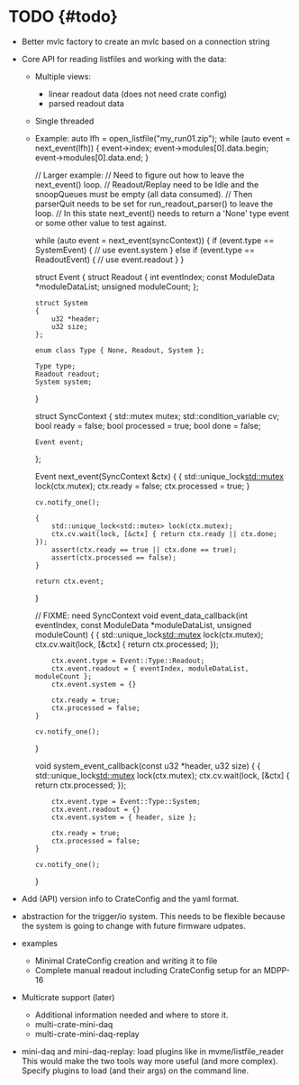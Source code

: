 TODO {#todo}
============

* Better mvlc factory to create an mvlc based on a connection string

* Core API for reading listfiles and working with the data:
  - Multiple views:
    - linear readout data (does not need crate config)
    - parsed readout data
  - Single threaded
  - Example:
    auto lfh = open_listfile("my_run01.zip");
    while (auto event = next_event(lfh))
    {
        event->index;
        event->modules[0].data.begin;
        event->modules[0].data.end;
    }


    // Larger example:
    // Need to figure out how to leave the next_event() loop.
    // Readout/Replay need to be Idle and the snoopQueues must be empty (all data consumed).
    // Then parserQuit needs to be set for run_readout_parser() to leave the loop.
    // In this state next_event() needs to return a 'None' type event or some other value to test against.

    while (auto event = next_event(syncContext))
    {
        if (event.type == SystemEvent)
        {
            // use event.system
        }
        else if (event.type == ReadoutEvent)
        {
            // use event.readout
        }
    }

    struct Event
    {
        struct Readout
        {
            int eventIndex;
            const ModuleData *moduleDataList;
            unsigned moduleCount;
        };

        struct System
        {
            u32 *header;
            u32 size;
        };

        enum class Type { None, Readout, System };

        Type type;
        Readout readout;
        System system;
    }

    struct SyncContext
    {
        std::mutex mutex;
        std::condition_variable cv;
        bool ready = false;
        bool processed = true;
        bool done = false;

        Event event;
    };

    Event next_event(SyncContext &ctx)
    {
        {
            std::unique_lock<std::mutex> lock(ctx.mutex);
            ctx.ready = false;
            ctx.processed = true;
        }

        cv.notify_one();

        {
            std::unique_lock<std::mutex> lock(ctx.mutex);
            ctx.cv.wait(lock, [&ctx] { return ctx.ready || ctx.done; });
            assert(ctx.ready == true || ctx.done == true);
            assert(ctx.processed == false);
        }

        return ctx.event;
    }

    // FIXME: need SyncContext
    void event_data_callback(int eventIndex, const ModuleData *moduleDataList, unsigned moduleCount)
    {
        {
            std::unique_lock<std::mutex> lock(ctx.mutex);
            ctx.cv.wait(lock, [&ctx] { return ctx.processed; });

            ctx.event.type = Event::Type::Readout;
            ctx.event.readout = { eventIndex, moduleDataList, moduleCount };
            ctx.event.system = {}

            ctx.ready = true;
            ctx.processed = false;
        }

        cv.notify_one();
    }

    void system_event_callback(const u32 *header, u32 size)
    {
        {
            std::unique_lock<std::mutex> lock(ctx.mutex);
            ctx.cv.wait(lock, [&ctx] { return ctx.processed; });

            ctx.event.type = Event::Type::System;
            ctx.event.readout = {}
            ctx.event.system = { header, size };

            ctx.ready = true;
            ctx.processed = false;
        }

        cv.notify_one();
    }

* Add (API) version info to CrateConfig and the yaml format.

* abstraction for the trigger/io system. This needs to be flexible because the
  system is going to change with future firmware udpates.

* examples
  - Minimal CrateConfig creation and writing it to file
  - Complete manual readout including CrateConfig setup for an MDPP-16

* Multicrate support (later)
  - Additional information needed and where to store it.
  - multi-crate-mini-daq
  - multi-crate-mini-daq-replay

* mini-daq and mini-daq-replay: load plugins like in mvme/listfile_reader This
  would make the two tools way more useful (and more complex). Specify plugins
  to load (and their args) on the command line.
